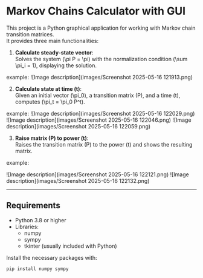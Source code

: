 # Markov Chains Calculator with GUI

This project is a Python graphical application for working with Markov chain transition matrices.  
It provides three main functionalities:

1. **Calculate steady-state vector**:  
   Solves the system \(\pi P = \pi\) with the normalization condition \(\sum \pi_i = 1\), displaying the solution.

example:
![Image description](images/Screenshot 2025-05-16 121913.png)


2. **Calculate state at time \(t\)**:  
   Given an initial vector \(\pi_0\), a transition matrix \(P\), and a time \(t\), computes \(\pi_t = \pi_0 P^t\).

example:
![Image description](images/Screenshot 2025-05-16 122029.png)
![Image description](images/Screenshot 2025-05-16 122046.png)
![Image description](images/Screenshot 2025-05-16 122059.png)

3. **Raise matrix \(P\) to power \(t\)**:  
   Raises the transition matrix \(P\) to the power \(t\) and shows the resulting matrix.

example:

![Image description](images/Screenshot 2025-05-16 122121.png)
![Image description](images/Screenshot 2025-05-16 122132.png)


---

## Requirements

- Python 3.8 or higher
- Libraries:  
  - numpy  
  - sympy  
  - tkinter (usually included with Python)

Install the necessary packages with:

```bash
pip install numpy sympy
